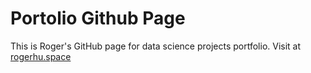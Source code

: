 # Portolio Github Page

This is Roger's GitHub page for data science projects portfolio.
Visit at [rogerhu.space](https://www.rogerhu.space)
